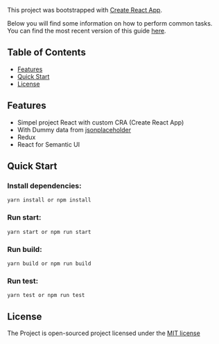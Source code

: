 This project was bootstrapped with [Create React App](https://github.com/facebookincubator/create-react-app).

Below you will find some information on how to perform common tasks.<br>
You can find the most recent version of this guide [here](https://github.com/facebookincubator/create-react-app/blob/master/packages/react-scripts/template/README.md).

## Table of Contents
- [Features](#features)
- [Quick Start](#quick-start)
- [License](#license)

## Features
- Simpel project React with custom CRA (Create React App)
- With Dummy data from [jsonplaceholder](https://jsonplaceholder.typicode.com)
- Redux
- React for Semantic UI

## Quick Start

### Install dependencies:
```
yarn install or npm install
```

### Run start:
```
yarn start or npm run start
```

### Run build:
```
yarn build or npm run build
```

### Run test:
```
yarn test or npm run test
```

## License
The Project is open-sourced project licensed under the [MIT license](http://opensource.org/licenses/MIT) 